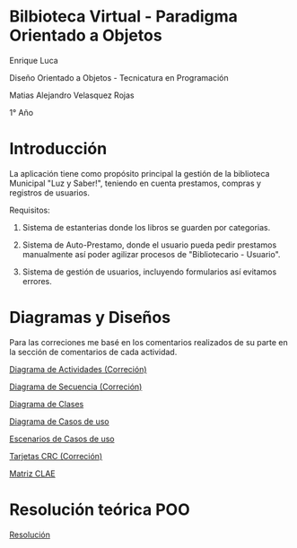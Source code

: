 # Bilbioteca Virtual - Paradigma Orientado a Objetos

Enrique Luca

Diseño Orientado a Objetos - Tecnicatura en Programación

Matias Alejandro Velasquez Rojas

1° Año

# Introducción

La aplicación tiene como propósito principal la gestión de la biblioteca Municipal "Luz y Saber!", teniendo en cuenta prestamos, compras y registros de usuarios.

Requisitos: 

1) Sistema de estanterias donde los libros se guarden por categorias.

2) Sistema de Auto-Prestamo, donde el usuario pueda pedir prestamos manualmente así poder agilizar procesos de "Bibliotecario - Usuario".

3) Sistema de gestión de usuarios, incluyendo formularios así evitamos errores.

# Diagramas y Diseños

Para las correciones me basé en los comentarios realizados de su parte en la sección de comentarios de cada actividad.

[Diagrama de Actividades (Correción)](https://drive.google.com/file/d/1zcGhl4wAFcQy2Tn9GpgPEpppomAA3m5N/view?usp=sharing)

[Diagrama de Secuencia (Correción)](https://drive.google.com/file/d/1jhPrIKKlPNgAB0RGPrGRI_rpcikicqtF/view?usp=sharing)

[Diagrama de Clases](https://drive.google.com/file/d/1-GHlmXWWIiWwkC-lLikMCtm-K33LNYZS/view?usp=sharing)

[Diagrama de Casos de uso](https://drive.google.com/file/d/1Fub_TjnwcpzR4RkrEfPhuq9LE8chNA5l/view?usp=sharing)

[Escenarios de Casos de uso](https://docs.google.com/spreadsheets/d/1osQHkntITUxNrc2PmTwH3TawX7PnjvPrJJeZxNSvrFY/edit?usp=sharing)

[Tarjetas CRC (Correción)](https://docs.google.com/spreadsheets/d/12Uli6X1vh0o5i1ppDRKw28z2DbGJE6i9QgB1BAzoPOY/edit?usp=sharing)

[Matriz CLAE](https://docs.google.com/spreadsheets/d/1uLbenjKZIjJE3wVENG38EaDY6w9ybLmAM_i5cRy_CV4/edit?usp=sharing)

# Resolución teórica POO

[Resolución](https://docs.google.com/document/d/1IO6j7kdUUGPPc6R1mANayfwo3pKCwGOuWI1E88lVpA0/edit?usp=sharing)
